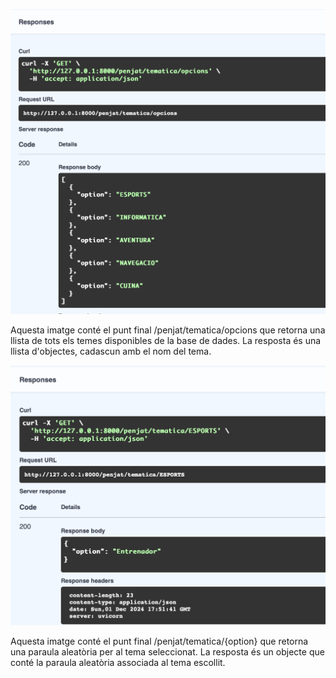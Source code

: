 ![Swagger](image1.png)

Aquesta imatge conté el punt final /penjat/tematica/opcions que retorna una llista de tots els temes disponibles de la base de dades. La resposta és una llista d'objectes, cadascun amb el nom del tema.

![Swagger](image2.png)

Aquesta imatge conté el punt final /penjat/tematica/{option} que retorna una paraula aleatòria per al tema seleccionat. La resposta és un objecte que conté la paraula aleatòria associada al tema escollit.